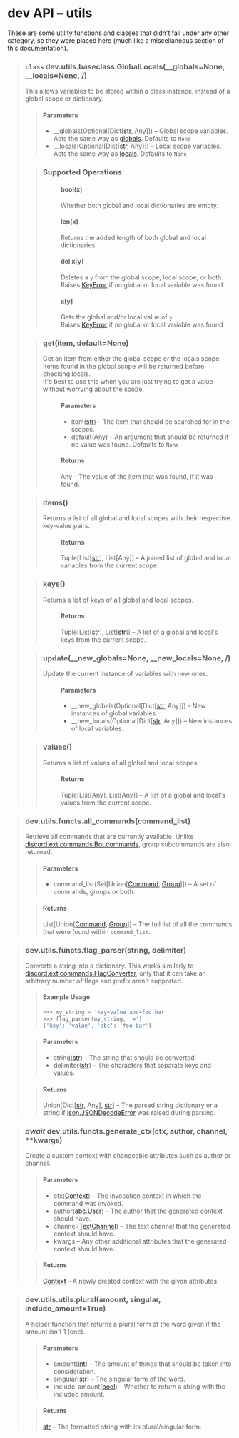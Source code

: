 # dev API – utils

These are some utility functions and classes that didn't fall under any other category, so they were placed here 
(much like a miscellaneous section of this documentation).

> ### `class` dev.utils.baseclass.GlobalLocals(__globals=None, __locals=None, /)
> This allows variables to be stored within a class instance, instead of a global scope or dictionary.
> 
>> #### Parameters
>> - __globals(Optional[Dict[[str](https://docs.python.org/3/library/stdtypes.html#str), Any]]) – Global scope 
>> variables. Acts the same way as [globals](https://docs.python.org/3/library/functions.html#globals). Defaults to `None`
>> - __locals(Optional[Dict[[str](https://docs.python.org/3/library/stdtypes.html#str), Any]]) – Local scope variables. 
>> Acts the same way as [locals](https://docs.python.org/3/library/functions.html#locals). Defaults to `None`
>
>> ### Supported Operations
>>> #### bool(x)
>>> Whether both global and local dictionaries are empty.
>>
>>> #### len(x)
>>> Returns the added length of both global and local dictionaries.
>>
>>> #### del x[y]
>>> Deletes a `y` from the global scope, local scope, or both.  
>>> Raises [KeyError](https://docs.python.org/3/library/exceptions.html#KeyError) if no global or local variable was 
>>> found
>>
>>> #### x[y]
>>> Gets the global and/or local value of `y`.  
>>> Raises [KeyError](https://docs.python.org/3/library/exceptions.html#KeyError) if no global or local variable was 
>>> found
> 
>> ### get(item, default=None)
>> Get an item from either the global scope or the locals scope.  
>> Items found in the global scope will be returned before checking locals.  
>> It's best to use this when you are just trying to get a value without worrying about the scope.
>>> #### Parameters
>>> - item([str](https://docs.python.org/3/library/stdtypes.html#str)) – The item that should be searched for in the 
>>> scopes.
>>> - default(Any) – An argument that should be returned if no value was found. Defaults to ``None``
>>
>>> #### Returns
>>> Any – The value of the item that was found, if it was found.
>
>> ### items()
>> Returns a list of all global and local scopes with their respective key-value pairs.
>>> #### Returns
>>> Tuple[List[[str](https://docs.python.org/3/library/stdtypes.html#str)], List[Any]] – A joined list of global and 
> local variables from the current scope.
> 
>> ### keys()
>> Returns a list of keys of all global and local scopes.
>>> #### Returns
>>> Tuple[List[[str](https://docs.python.org/3/library/stdtypes.html#str)], List[[str](https://docs.python.org/3/library/stdtypes.html#str)]] – 
>>> A list of a global and local's keys from the current scope.
> 
>> ### update(__new_globals=None, __new_locals=None, /)
>> Update the current instance of variables with new ones.
>>
>>> #### Parameters
>>> - __new_globals(Optional[Dict[[str](https://docs.python.org/3/library/stdtypes.html#str), Any]]) – New instances of 
>>> global variables.
>>> - __new_locals(Optional[Dict[[str](https://docs.python.org/3/library/stdtypes.html#str), Any]]) – New instances of 
>>> local variables.
>
>> ### values()
>> Returns a list of values of all global and local scopes.
>>> #### Returns
>>> Tuple[List[Any], List[Any]] – A list of a global and local's values from the current scope.

> ### dev.utils.functs.all_commands(command_list)
> Retrieve all commands that are currently available. 
> Unlike [discord.ext.commands.Bot.commands](https://discordpy.readthedocs.io/en/latest/ext/commands/api.html#discord.ext.commands.Bot.commands), 
> group subcommands are also returned.
> 
>> #### Parameters
>> - command_list(Set[Union[[Command](https://discordpy.readthedocs.io/en/latest/ext/commands/api.html#discord.ext.commands.Command), [Group](https://discordpy.readthedocs.io/en/latest/ext/commands/api.html#discord.ext.commands.Group)]]) – 
>> A set of commands, groups or both.
>
>> #### Returns
>> List[Union[[Command](https://discordpy.readthedocs.io/en/latest/ext/commands/api.html#discord.ext.commands.Command), [Group](https://discordpy.readthedocs.io/en/latest/ext/commands/api.html#discord.ext.commands.Group)]] – 
>> The full list of all the commands that were found within `command_list`.

> ### dev.utils.functs.flag_parser(string, delimiter)
> Converts a string into a dictionary. 
> This works similarly to [discord.ext.commands.FlagConverter](https://discordpy.readthedocs.io/en/latest/ext/commands/api.html#discord.ext.commands.FlagConverter), 
> only that it can take an arbitrary number of flags and prefix aren't supported.
> 
>> #### Example Usage
>> ```python
>> >>> my_string = 'key=value abc=foo bar'
>> >>> flag_parser(my_string, '=')
>> {'key': 'value', 'abc': 'foo bar'}
>> ```
>
>> #### Parameters
>> - string([str](https://docs.python.org/3/library/stdtypes.html#str)) – The string that should be converted.
>> - delimiter([str](https://docs.python.org/3/library/stdtypes.html#str)) – The characters that separate keys and 
>> values.
>
>> #### Returns
>> Union[Dict[[str](https://docs.python.org/3/library/stdtypes.html#str), Any], [str](https://docs.python.org/3/library/stdtypes.html#str)] – 
>> The parsed string dictionary or a string if [json.JSONDecodeError](https://docs.python.org/3/library/json.html#json.JSONDecodeError) 
> was raised during parsing.

> ### *await* dev.utils.functs.generate_ctx(ctx, author, channel, **kwargs)
> Create a custom context with changeable attributes such as author or channel.
>
>> #### Parameters
>> - ctx([Context](https://discordpy.readthedocs.io/en/latest/ext/commands/api.html#discord.ext.commands.Context)) – The 
>> invocation context in which the command was invoked.
>> - author([abc.User](https://discordpy.readthedocs.io/en/latest/api.html#discord.abc.User)) – The author that the 
>> generated context should have.
>> - channel([TextChannel](https://discordpy.readthedocs.io/en/latest/api.html#discord.TextChannel)) – The text channel 
>> that the generated context should have.
>> - kwargs – Any other additional attributes that the generated context should have.
>
>> #### Returns
>> [Context](https://discordpy.readthedocs.io/en/latest/ext/commands/api.html#discord.ext.commands.Context) – A newly 
>> created context with the given attributes.

> ### dev.utils.utils.plural(amount, singular, include_amount=True)
> A helper function that returns a plural form of the word given if the amount isn't 1 (one).
> 
>> #### Parameters
>> - amount([int](https://docs.python.org/3/library/functions.html#int)) – The amount of things that should be taken into 
>> consideration.
>> - singular([str](https://docs.python.org/3/library/stdtypes.html#str)) – The singular form of the word.
>> - include_amount([bool](https://docs.python.org/3/library/functions.html#bool)) – Whether to return a string with the 
>> included amount.
>
>> #### Returns
>> [str](https://docs.python.org/3/library/stdtypes.html#str) – The formatted string with its plural/singular form.